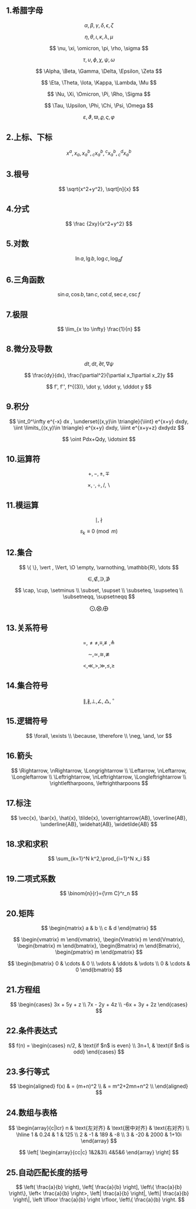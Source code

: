 ## 1.希腊字母

$$
\alpha, \beta, \gamma, \delta, \epsilon, \zeta
$$

$$
\eta, \theta, \iota, \kappa, \lambda, \mu
$$

$$
\nu, \xi, \omicron, \pi, \rho, \sigma
$$

$$
\tau, \upsilon, \phi, \chi, \psi, \omega
$$

$$
\Alpha, \Beta, \Gamma, \Delta, \Epsilon, \Zeta
$$

$$
\Eta, \Theta, \Iota, \Kappa, \Lambda, \Mu
$$

$$
\Nu, \Xi, \Omicron, \Pi, \Rho, \Sigma
$$

$$
\Tau, \Upsilon, \Phi, \Chi, \Psi, \Omega
$$

$$
\varepsilon, \vartheta, \varpi, \varrho, \varsigma, \varphi
$$



## 2.上标、下标

$$
x^a,
x_a,
x^b_a,
{}_cx_a^b,
{}^cx_a^b,
{}_c^dx_a^b
$$

## 3.根号

$$
\sqrt{x^2+y^2}, \sqrt[n]{x}
$$

## 4.分式

$$
\frac {2xy}{x^2+y^2}
$$

## 5.对数

$$
\ln a, \lg b, \log c, \log_{d}f
$$

## 6.三角函数

$$
\sin a, \cos b, \tan c, \cot d, \sec e, \csc f
$$

## 7.极限

$$
\lim_{x \to \infty} \frac{1}{n}
$$

## 8.微分及导数

$$
dt, \mathrm{d}t, \partial t, \nabla\psi
$$

$$
\frac{dy}{dx},
\frac{\partial^2}{\partial x_1\partial x_2}y
$$

$$
f', f'', f^{(3)}, \dot y, \ddot y, \dddot y
$$

## 9.积分

$$
\int_0^\infty e^{-x} dx ,
\underset{(x,y)\in \triangle}{\iint} e^{x+y} dxdy,
\iint \limits_{(x,y)\in \triangle} e^{x+y} dxdy,
\iiint e^{x+y+z} dxdydz
$$

$$
\oint Pdx+Qdy, \idotsint
$$

## 10.运算符

$$
   +, -, \pm, \mp
$$

$$
\times, \cdot, \div, /, \backslash
$$

## 11.模运算

$$
\mid, \nmid
$$

$$
s_k \equiv 0 \pmod{m}
$$

## 12.集合

$$
\{ \}, \vert , \Vert, \O \empty, \varnothing, \mathbb{R}, \dots
$$

$$
\in, \not\in, \ni, \not\ni
$$

$$
\cap, \cup, \setminus \\
\subset, \supset \\
\subseteq, \supseteq \\
\subsetneqq, \supsetneqq
$$

$$
\bigodot, \bigotimes, \bigoplus
$$



## 13.关系符号

$$
=, \ne \neq, \equiv, \not\equiv, \triangleq
$$

$$
\sim, \simeq, \cong, \ncong
$$

$$
<, \ll, >, \gg, \leq, \geq
$$

## 14.集合符号

$$
\parallel, \nparallel, \perp, \angle, \triangle, {}^\circ
$$

## 15.逻辑符号

$$
\forall, \exists \\
\because, \therefore \\
\neg, \and, \or
$$

## 16.箭头

$$
\Rightarrow, \nRightarrow, \Longrightarrow \\
\Leftarrow, \nLeftarrow, \Longleftarrow \\
\Leftrightarrow, \nLeftrightarrow, \Longleftrightarrow \\
\rightleftharpoons, \leftrightharpoons
$$

## 17.标注

$$
\vec{x}, \bar{x}, \hat{x}, \tilde{x},
\overrightarrow{AB}, \overline{AB}, \underline{AB}, \widehat{AB}, \widetilde{AB}
$$

## 18.求和求积

$$
\sum_{k=1}^N k^2,\prod_{i=1}^N x_i
$$

## 19.二项式系数

$$
\binom{n}{r}={\rm C}^r_n
$$

## 20.矩阵

$$
\begin{matrix}
a & b \\
c & d
\end{matrix}
$$

$$
\begin{vmatrix} m \end{vmatrix},
\begin{Vmatrix} m \end{Vmatrix},
\begin{bmatrix} m \end{bmatrix},
\begin{Bmatrix} m \end{Bmatrix},
\begin{pmatrix} m \end{pmatrix}
$$

$$
\begin{bmatrix}
0      & \cdots & 0      \\
\vdots & \ddots & \vdots \\
0      & \cdots & 0
\end{bmatrix}
$$

## 21.方程组

$$
\begin{cases}
3x + 5y +  z \\
7x - 2y + 4z \\
-6x + 3y + 2z
\end{cases}
$$

## 22.条件表达式

$$
f(n) =
\begin{cases} 
n/2,  & \text{if $n$ is even} \\
3n+1, & \text{if $n$ is odd}
\end{cases}
$$

## 23.多行等式

$$
\begin{aligned}
f(x) & = (m+n)^2 \\
     & = m^2+2mn+n^2 \\
\end{aligned}
$$

## 24.数组与表格

$$
\begin{array}{c|lcr}
n & \text{左对齐} & \text{居中对齐} & \text{右对齐} \\
\hline
1 & 0.24 & 1 & 125 \\
2 & -1 & 189 & -8 \\
3 & -20 & 2000 & 1+10i
\end{array}
$$

$$
\left[
    \begin{array}{cc|c}
      1&2&3\\
      4&5&6
    \end{array}
\right]
$$

## 25.自动匹配长度的括号

$$
\left( \frac{a}{b} \right),
\left[ \frac{a}{b} \right],
\left\{ \frac{a}{b} \right\},
\left< \frac{a}{b} \right>,
\left| \frac{a}{b} \right|,
\left\| \frac{a}{b} \right\|,
\left \lfloor \frac{a}{b} \right \rfloor,
\left\{ \frac{a}{b} \right.
$$

